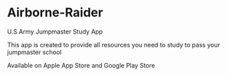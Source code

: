 # Airborne-Raider

U.S Army Jumpmaster Study App 

This app is created to provide all resources you need to study to pass your jumpmaster school


Available on  Apple App Store and Google Play Store
